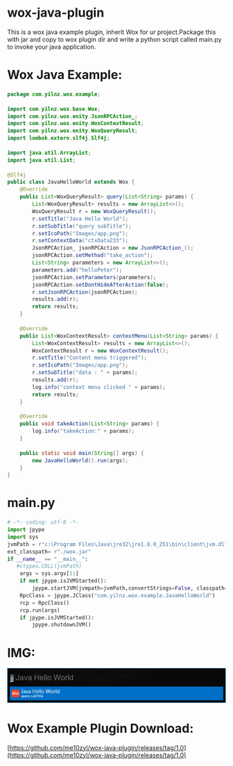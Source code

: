 # wox-java-plugin

This is a wox java example plugin, inherit Wox for ur project.Package this with jar and copy to wox plugin dir and write a python script called main.py to invoke your java application.  
    
# Wox Java Example:
```java
package com.yilnz.wox.example;

import com.yilnz.wox.base.Wox;
import com.yilnz.wox.enity.JsonRPCAction_;
import com.yilnz.wox.enity.WoxContextResult;
import com.yilnz.wox.enity.WoxQueryResult;
import lombok.extern.slf4j.Slf4j;

import java.util.ArrayList;
import java.util.List;

@Slf4j
public class JavaHelloWorld extends Wox {
    @Override
    public List<WoxQueryResult> query(List<String> params) {
        List<WoxQueryResult> results = new ArrayList<>();
        WoxQueryResult r = new WoxQueryResult();
        r.setTitle("Java Hello World");
        r.setSubTitle("query subTitle");
        r.setIcoPath("Images/app.png");
        r.setContextData("ctxData233");
        JsonRPCAction_ jsonRPCAction = new JsonRPCAction_();
        jsonRPCAction.setMethod("take_action");
        List<String> parameters = new ArrayList<>();
        parameters.add("helloPeter");
        jsonRPCAction.setParameters(parameters);
        jsonRPCAction.setDontHideAfterAction(false);
        r.setJsonRPCAction(jsonRPCAction);
        results.add(r);
        return results;
    }

    @Override
    public List<WoxContextResult> contextMenu(List<String> params) {
        List<WoxContextResult> results = new ArrayList<>();
        WoxContextResult r = new WoxContextResult();
        r.setTitle("Content menu triggered");
        r.setIcoPath("Images/app.png");
        r.setSubTitle("data : " + params);
        results.add(r);
        log.info("context menu clicked " + params);
        return results;
    }

    @Override
    public void takeAction(List<String> params) {
        log.info("takeAction:" + params);
    }

    public static void main(String[] args) {
        new JavaHelloWorld().run(args);
    }
}
```

# main.py
```python
# -*- coding: utf-8 -*-
import jpype 
import sys
jvmPath = r"c:\Program Files\Java\jre32\jre1.8.0_251\bin\client\jvm.dll"
ext_classpath= r"./wox.jar"
if __name__ == "__main__":
   #ctypes.CDLL(jvmPath)
    args = sys.argv[1:]
    if not jpype.isJVMStarted():
        jpype.startJVM(jvmpath=jvmPath,convertStrings=False, classpath=ext_classpath)
    RpcClass = jpype.JClass("com.yilnz.wox.example.JavaHelloWorld")
    rcp = RpcClass()
    rcp.run(args)
    if jpype.isJVMStarted():
        jpype.shutdownJVM()
```

# IMG:
![1](1.png)

# Wox Example Plugin Download:
[https://github.com/me10zyl/wox-java-plugin/releases/tag/1.0](https://github.com/me10zyl/wox-java-plugin/releases/tag/1.0)